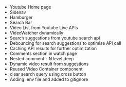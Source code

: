 - Youtube Home page
- Sidenav
- Hamburger
- Search Bar
- Video List from Youtube Live APIs
- VideoWatcher dynamically
- Search suggestions from youtube search api
- Debouncing for search suggestions to optimise API call
- Caching API results for further optimization
- Comments section in watch page
- Nested comment - N level deep
- Dynamic video result from suggestions
- Reused Video Container component
- clear search query using cross button
- Adding .env file and added to gitignore
